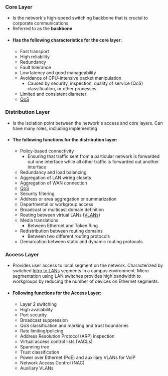 ### Core Layer
- Is the network's high-speed switching backbone that is crucial to corporate communications. 
- Referred to as the **backbone**
- #### Has the following characteristics for the core layer:
	- Fast transport 
	- High reliability 
	- Redundancy 
	- Fault tolerance
	- Low latency and good manageability
	- Avoidance of CPU-intensive packet manipulation 
		- Caused by security, inspection, quality of service (QoS) classification, or other processes. 
	- Limited and consistent diameter
	- [QoS](https://www.techtarget.com/searchunifiedcommunications/definition/QoS-Quality-of-Service)

### Distribution Layer 
- Is the isolation point between the network's access and core layers. Can have many roles, including implementing 
- #### The following functions for the distribution layer:
	- Policy-based connectivity 
		- Ensuring that traffic sent from a particular network is forwarded out one interface while all other traffic is forwarded out another interface
	- Redundancy and load balancing 
	- Aggregation of LAN wiring closets 
	- Aggregation of WAN connection 
	- [QoS](https://www.techtarget.com/searchunifiedcommunications/definition/QoS-Quality-of-Service)
	- Security filtering 
	- Address or area aggregation or summarization 
	- Departmental or workgroup access
	- Broadcast or multicast domain definition
	- Routing between virtual LANs ([VLANs](/VLANS.md))
	- Media translations 
		- Between Ethernet and Token Ring
	- Redistribution between routing domains 
		- Between two different routing protocols 
	- Demarcation between static and dynamic routing protocols.

### Access Layer
- Provides user access to local segment on the network. Characterized by switched [Intro to LANs](/Intro-to-LANs.md) segments in a campus environment. Micro segmentation using LAN switches provides high bandwidth to workgroups by reducing the number of devices on Ethernet segments. 
- #### Following functions for the Access Layer:
	- Layer 2 switching 
	- High availability
	- Port security
	- Broadcast suppression
	- QoS classification and marking and trust boundaries
	- Rate limiting/policing 
	- Address Resolution Protocol (ARP) inspection 
	- Virtual access control lists (VACLs) 
	- Spanning tree
	- Trust classification
	- Power over Ethernet (PoE) and auxiliary VLANs for VoIP
	- Network Access Control (NAC) 
	- Auxiliary VLANs
